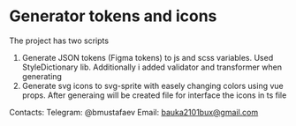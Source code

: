 # Generator tokens and icons
The project has two scripts 
1. Generate JSON tokens (Figma tokens) to js and scss variables. Used StyleDictionary lib. Additionally i added validator and transformer when generating
2. Generate svg icons to svg-sprite with easely changing colors using vue props. After generaing will be created file for interface the icons in ts file

Contacts: 
Telegram: @bmustafaev 
Email: bauka2101bux@gmail.com
